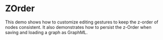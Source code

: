 # ZOrder

This demo shows how to customize editing gestures to keep the z-order of nodes consistent.
      It also demonstrates how to persist the z-Order when saving and loading a graph as GraphML.
